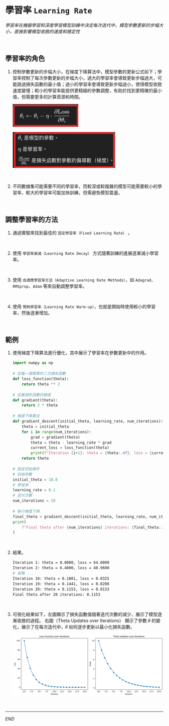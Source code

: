 # 學習率 `Learning Rate`

_學習率在機器學習和深度學習模型訓練中決定每次迭代中，模型參數更新的步幅大小，直接影響模型收斂的速度和穩定性_

<br>

## 學習率的角色

1. 控制參數更新的步幅大小，在梯度下降算法中，模型參數的更新公式如下；學習率控制了每次參數更新的步幅大小，過大的學習率會導致更新步幅過大，可能跳過損失函數的最小值；過小的學習率會導致更新步幅過小，使得模型收斂速度變慢；較小的學習率能提供更精細的參數調整，有助於找到更精確的最小值，但需要更多的計算資源和時間。

    ![](images/img_55.png)

    ![](images/img_56.png)

<br>

2. 不同數據集可能需要不同的學習率，而較深或較複雜的模型可能需要較小的學習率，較大的學習率可能加快訓練，但需避免模型震盪。

<br>

## 調整學習率的方法

1. 通過實驗來找到最佳的 `固定學習率（Fixed Learning Rate）` 。

<br>

2. 使用 `學習率衰減（Learning Rate Decay）` 方式隨著訓練的進展逐漸減小學習率。

<br>

3. 使用 `自適應學習率方法（Adaptive Learning Rate Methods）`，如 `Adagrad`、`RMSprop`、`Adam` 等來自動調整學習率。

<br>

4. 使用 `預熱學習率（Learning Rate Warm-up）`，也就是開始時使用較小的學習率，然後逐漸增加。

<br>

## 範例

1. 使用梯度下降算法進行優化，其中展示了學習率在參數更新中的作用。

    ```python
    import numpy as np

    # 定義一個簡單的二次損失函數
    def loss_function(theta):
        return theta ** 2

    # 定義損失函數的梯度
    def gradient(theta):
        return 2 * theta

    # 梯度下降算法
    def gradient_descent(initial_theta, learning_rate, num_iterations):
        theta = initial_theta
        for i in range(num_iterations):
            grad = gradient(theta)
            theta = theta - learning_rate * grad
            current_loss = loss_function(theta)
            print(f"Iteration {i+1}: theta = {theta:.4f}, loss = {current_loss:.4f}")
        return theta

    # 設定初始條件
    # 初始參數
    initial_theta = 10.0
    # 學習率
    learning_rate = 0.1
    # 迭代次數
    num_iterations = 20

    # 執行梯度下降
    final_theta = gradient_descent(initial_theta, learning_rate, num_iterations)
    print(
        f"Final theta after {num_iterations} iterations: {final_theta:.4f}"
    )
    ```

<br>

2. 結果。

    ```bash
    Iteration 1: theta = 8.0000, loss = 64.0000
    Iteration 2: theta = 6.4000, loss = 40.9600
    # 省略 ...
    Iteration 18: theta = 0.1801, loss = 0.0325
    Iteration 19: theta = 0.1441, loss = 0.0208
    Iteration 20: theta = 0.1153, loss = 0.0133
    Final theta after 20 iterations: 0.1153
    ```

<br>

3. 可視化結果如下，左圖顯示了損失函數值隨著迭代次數的減少，展示了模型逐漸收斂的過程。
右圖（Theta Updates over Iterations） 顯示了參數 𝜃 的變化，展示了在每次迭代中，𝜃 如何逐步更新以最小化損失函數。

    ![](images/img_57.png)

<br>

___

_END_